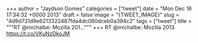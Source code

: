 
+++
author = "Jaydson Gomes"
categories = ["tweet"]
date = "Mon Dec 16 17:34:32 +0000 2013"
draft = false
image = "{TWEET_IMAGE}"
slug = "4d9d731d9e6213322487fda4dc080dceb0a394c2"
tags = ["tweet"]
title = """RT @michalbe: Mozilla 201..."""
+++
RT @michalbe: Mozilla 2013 https://t.co/VKuNzDkoJM
